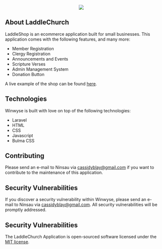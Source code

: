 <p align="center"><img src="https://www.laddle.io/logo/6.png"></p>

## About LaddleChurch

LaddleShop is an ecommerce application built for small businesses. This application comes with the following features, and many more:
  - Member Registration
  - Clergy Registration
  - Announcements and Events
  - Scripture Verses
  - Admin Management System
  - Donation Button
  
 A live example of the shop can be found [here](https://www.innerlifechapelny.com).

## Technologies

Winwyse is built with love on top of the following technologies:
  - Laravel
  - HTML
  - CSS
  - Javascript
  - Bulma CSS
 
## Contributing
 
 Please send an e-mail to Ninsau via [cassidyblay@gmail.com](mailto:cassidyblay@gmail.com) if you want to contribute to the maintenance of this application.
 
## Security Vulnerabilities

If you discover a security vulnerability within Winwyse, please send an e-mail to Ninsau via [cassidyblay@gmail.com](mailto:cassidyblay@gmail.com). All security vulnerabilities will be promptly addressed.

## Security Vulnerabilities
 
The LaddleChurch Application is open-sourced software licensed under the [MIT license](https://opensource.org/licenses/MIT).
